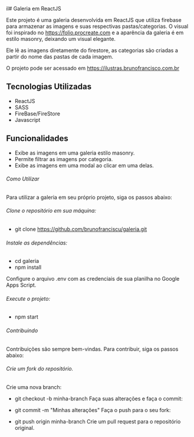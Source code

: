 il# Galeria em ReactJS

Este projeto é uma galeria desenvolvida em ReactJS que utiliza firebase para armazenar as imagens e suas respectivas pastas/categorias. 
O visual foi inspirado no https://folio.procreate.com e a aparência da galeria é em estilo masonry, deixando um visual elegante.

Ele lê as imagens diretamente do firestore, as categorias são criadas a partir do nome das pastas de cada imagem.

O projeto pode ser acessado em https://ilustras.brunofrancisco.com.br

## Tecnologias Utilizadas
- ReactJS
- SASS
- FireBase/FireStore
- Javascript

## Funcionalidades
  - Exibe as imagens em uma galeria estilo masonry.
  - Permite filtrar as imagens por categoria.
  - Exibe as imagens em uma modal ao clicar em uma delas.
  
###### Como Utilizar
Para utilizar a galeria em seu próprio projeto, siga os passos abaixo:

###### Clone o repositório em sua máquina:
  - git clone https://github.com/brunofranciscu/galeria.git
  
###### Instale as dependências:

  - cd galeria
  - npm install
  
Configure o arquivo .env com as credenciais de sua planilha no Google Apps Script.

###### Execute o projeto:
  - npm start
  
###### Contribuindo
Contribuições são sempre bem-vindas. Para contribuir, siga os passos abaixo:

###### Crie um fork do repositório.
Crie uma nova branch:

  - git checkout -b minha-branch
Faça suas alterações e faça o commit:

  - git commit -m "Minhas alterações"
Faça o push para o seu fork:

  - git push origin minha-branch
Crie um pull request para o repositório original.
